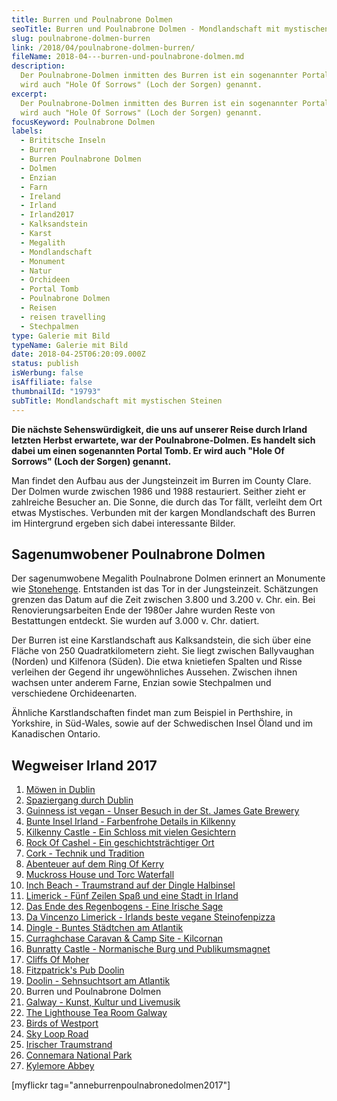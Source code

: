 ```yaml
---
title: Burren und Poulnabrone Dolmen
seoTitle: Burren und Poulnabrone Dolmen - Mondlandschaft mit mystischen Steinen
slug: poulnabrone-dolmen-burren
link: /2018/04/poulnabrone-dolmen-burren/
fileName: 2018-04---burren-und-poulnabrone-dolmen.md
description:
  Der Poulnabrone-Dolmen inmitten des Burren ist ein sogenannter Portal Tomb. Er
  wird auch "Hole Of Sorrows" (Loch der Sorgen) genannt.
excerpt:
  Der Poulnabrone-Dolmen inmitten des Burren ist ein sogenannter Portal Tomb. Er
  wird auch "Hole Of Sorrows" (Loch der Sorgen) genannt.
focusKeyword: Poulnabrone Dolmen
labels:
  - Brititsche Inseln
  - Burren
  - Burren Poulnabrone Dolmen
  - Dolmen
  - Enzian
  - Farn
  - Ireland
  - Irland
  - Irland2017
  - Kalksandstein
  - Karst
  - Megalith
  - Mondlandschaft
  - Monument
  - Natur
  - Orchideen
  - Portal Tomb
  - Poulnabrone Dolmen
  - Reisen
  - reisen travelling
  - Stechpalmen
type: Galerie mit Bild
typeName: Galerie mit Bild
date: 2018-04-25T06:20:09.000Z
status: publish
isWerbung: false
isAffiliate: false
thumbnailId: "19793"
subTitle: Mondlandschaft mit mystischen Steinen
---
```


<strong>Die nächste Sehenswürdigkeit, die uns auf unserer Reise durch Irland
letzten Herbst erwartete, war der Poulnabrone-Dolmen. Es handelt sich dabei um
einen sogenannten Portal Tomb. Er wird auch "Hole Of Sorrows" (Loch der Sorgen)
genannt.</strong>

Man findet den Aufbau aus der Jungsteinzeit im Burren im County Clare. Der
Dolmen wurde zwischen 1986 und 1988 restauriert. Seither zieht er zahlreiche
Besucher an. Die Sonne, die durch das Tor fällt, verleiht dem Ort etwas
Mystisches. Verbunden mit der kargen Mondlandschaft des Burren im Hintergrund
ergeben sich dabei interessante Bilder.

## Sagenumwobener Poulnabrone Dolmen

Der sagenumwobene Megalith Poulnabrone Dolmen erinnert an Monumente wie
<a href="http://cardamonchai.com/2009/05/stonehenge-11-05-2009/">Stonehenge</a>.
Entstanden ist das Tor in der Jungsteinzeit. Schätzungen grenzen das Datum auf
die Zeit zwischen 3.800 und 3.200 v. Chr. ein. Bei Renovierungsarbeiten Ende der
1980er Jahre wurden Reste von Bestattungen entdeckt. Sie wurden auf 3.000 v.
Chr. datiert.

Der Burren ist eine Karstlandschaft aus Kalksandstein, die sich über eine Fläche
von 250 Quadratkilometern zieht. Sie liegt zwischen Ballyvaughan (Norden) und
Kilfenora (Süden). Die etwa knietiefen Spalten und Risse verleihen der Gegend
ihr ungewöhnliches Aussehen. Zwischen ihnen wachsen unter anderem Farne, Enzian
sowie Stechpalmen und verschiedene Orchideenarten.

Ähnliche Karstlandschaften findet man zum Beispiel in Perthshire, in Yorkshire,
in Süd-Wales, sowie auf der Schwedischen Insel Öland und im Kanadischen Ontario.

## Wegweiser Irland 2017

<ol>
    <li><a href="http://cardamonchai.com/2017/10/moewen-in-dublin/">Möwen in Dublin</a></li>
    <li><a href="http://cardamonchai.com/2017/10/kleiner-spaziergang-durch-dublin/">Spaziergang durch Dublin</a></li>
    <li><a href="http://cardamonchai.com/2017/10/guinness-ist-vegan-brauerei-besuch/">Guinness ist vegan - Unser Besuch in der St. James Gate Brewery</a></li>
    <li><a href="http://cardamonchai.com/2017/11/kilkenny-bunte-insel-irland/">Bunte Insel Irland - Farbenfrohe Details in Kilkenny</a></li>
    <li><a href="http://cardamonchai.com/2017/11/kilkenny-castle/">Kilkenny Castle - Ein Schloss mit vielen Gesichtern</a></li>
    <li><a href="http://cardamonchai.com/2017/11/rock-of-cashel/">Rock Of Cashel - Ein geschichtsträchtiger Ort</a></li>
    <li><a href="http://cardamonchai.com/2017/12/cork/">Cork - Technik und Tradition</a></li>
    <li><a href="http://cardamonchai.com/2018/01/ring-of-kerry/">Abenteuer auf dem Ring Of Kerry</a></li>
    <li><a href="http://cardamonchai.com/2018/02/muckross-house-und-torc-waterfall-irland/">Muckross House und Torc Waterfall</a></li>
    <li><a href="http://cardamonchai.com/2018/02/lieblingsstrand-inch-beach/">Inch Beach - Traumstrand auf der Dingle Halbinsel</a></li>
    <li><a href="http://cardamonchai.com/2018/02/limerick/">Limerick - Fünf Zeilen Spaß und eine Stadt in Irland</a></li>
    <li><a href="http://cardamonchai.com/2018/02/das-ende-des-regenbogens/">Das Ende des Regenbogens - Eine Irische Sage</a></li>
    <li><a href="http://cardamonchai.com/2018/03/da-vincenzo-limerick/">Da Vincenzo Limerick - Irlands beste vegane Steinofenpizza</a></li>
    <li><a href="http://cardamonchai.com/2018/03/dingle/">Dingle - Buntes Städtchen am Atlantik</a></li>
    <li><a href="http://cardamonchai.com/2018/03/curraghchase-caravan-camp-site/">Curraghchase Caravan &amp; Camp Site - Kilcornan</a></li>
    <li><a href="http://cardamonchai.com/2018/03/bunratty-castle/">Bunratty Castle - Normanische Burg und Publikumsmagnet</a></li>
    <li><a href="http://cardamonchai.com/2018/04/cliffs-of-moher/">Cliffs Of Moher</a></li>
    <li><a href="http://cardamonchai.com/2018/04/fitzpatricks-pub-doolin/">Fitzpatrick's Pub Doolin</a></li>
    <li><a href="http://cardamonchai.com/2018/04/doolin/">Doolin - Sehnsuchtsort am Atlantik</a></li>
    <li>Burren und Poulnabrone Dolmen</li>
    <li><a href="http://cardamonchai.com/2018/04/galway/">Galway - Kunst, Kultur und Livemusik</a></li>
    <li><a href="http://cardamonchai.com/2018/05/the-lighthouse-tea-room-galway/">The Lighthouse Tea Room Galway</a></li>
    <li><a href="http://cardamonchai.com/2018/05/birds-of-westport/">Birds of Westport</a></li>
    <li><a href="http://cardamonchai.com/2018/05/sky-loop-road-clifden/">Sky Loop Road</a></li>
    <li><a href="http://cardamonchai.com/2018/05/irischer-traumstrand/">Irischer Traumstrand</a></li>
    <li><a href="http://cardamonchai.com/2018/05/connemara-national-park/">Connemara National Park</a></li>
    <li><a href="http://cardamonchai.com/2018/05/kylemore-abbey/">Kylemore Abbey</a></li>
</ol>

[myflickr tag="anneburrenpoulnabronedolmen2017"]
